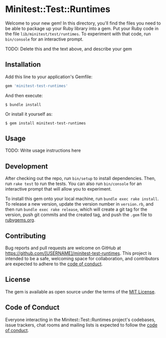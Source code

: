 # Minitest::Test::Runtimes

Welcome to your new gem! In this directory, you'll find the files you need to be able to package up your Ruby library into a gem. Put your Ruby code in the file `lib/minitest/test/runtimes`. To experiment with that code, run `bin/console` for an interactive prompt.

TODO: Delete this and the text above, and describe your gem

## Installation

Add this line to your application's Gemfile:

```ruby
gem 'minitest-test-runtimes'
```

And then execute:

    $ bundle install

Or install it yourself as:

    $ gem install minitest-test-runtimes

## Usage

TODO: Write usage instructions here

## Development

After checking out the repo, run `bin/setup` to install dependencies. Then, run `rake test` to run the tests. You can also run `bin/console` for an interactive prompt that will allow you to experiment.

To install this gem onto your local machine, run `bundle exec rake install`. To release a new version, update the version number in `version.rb`, and then run `bundle exec rake release`, which will create a git tag for the version, push git commits and the created tag, and push the `.gem` file to [rubygems.org](https://rubygems.org).

## Contributing

Bug reports and pull requests are welcome on GitHub at https://github.com/[USERNAME]/minitest-test-runtimes. This project is intended to be a safe, welcoming space for collaboration, and contributors are expected to adhere to the [code of conduct](https://github.com/[USERNAME]/minitest-test-runtimes/blob/main/CODE_OF_CONDUCT.md).

## License

The gem is available as open source under the terms of the [MIT License](https://opensource.org/licenses/MIT).

## Code of Conduct

Everyone interacting in the Minitest::Test::Runtimes project's codebases, issue trackers, chat rooms and mailing lists is expected to follow the [code of conduct](https://github.com/[USERNAME]/minitest-test-runtimes/blob/main/CODE_OF_CONDUCT.md).
